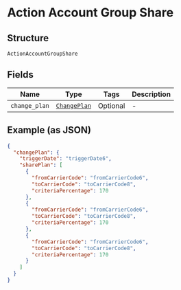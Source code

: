 
# Action Account Group Share

## Structure

`ActionAccountGroupShare`

## Fields

| Name | Type | Tags | Description |
|  --- | --- | --- | --- |
| `change_plan` | [`ChangePlan`](../../doc/models/change-plan.md) | Optional | - |

## Example (as JSON)

```json
{
  "changePlan": {
    "triggerDate": "triggerDate6",
    "sharePlan": [
      {
        "fromCarrierCode": "fromCarrierCode6",
        "toCarrierCode": "toCarrierCode8",
        "criteriaPercentage": 170
      },
      {
        "fromCarrierCode": "fromCarrierCode6",
        "toCarrierCode": "toCarrierCode8",
        "criteriaPercentage": 170
      },
      {
        "fromCarrierCode": "fromCarrierCode6",
        "toCarrierCode": "toCarrierCode8",
        "criteriaPercentage": 170
      }
    ]
  }
}
```

